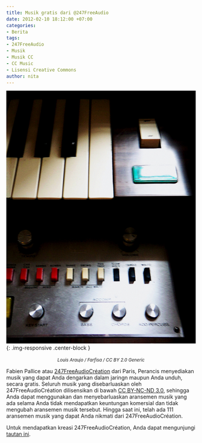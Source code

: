 ```yaml
---
title: Musik gratis dari @247FreeAudio
date: 2012-02-10 18:12:00 +07:00
categories:
- Berita
tags:
- 247FreeAudio
- Musik
- Musik CC
- CC Music
- Lisensi Creative Commons
author: nita
---
```


![Farfisa._Made_in_Italy_(452690701).jpg](/uploads/Farfisa._Made_in_Italy_(452690701).jpg){: .img-responsive .center-block }<center><small><i>Louis Araujo / Farfisa / CC BY 2.0 Generic</i></small></center>

Fabien Pallice atau [247FreeAudioCréation](https://twitter.com/#!/247FreeAudio ) dari Paris, Perancis menyediakan musik yang dapat Anda dengarkan dalam jaringn maupun Anda unduh, secara gratis. Seluruh musik yang disebarluaskan oleh 247FreeAudioCréation dilisensikan di bawah [CC BY-NC-ND 3.0](http://wiki.creativecommons.org/Licenses/by-nc-nd/3.0LegalText_(Indonesian)), sehingga Anda dapat menggunakan dan menyebarluaskan aransemen musik yang ada selama Anda tidak mendapatkan keuntungan komersial dan tidak mengubah aransemen musik tersebut. Hingga saat ini, telah ada 111 aransemen musik yang dapat Anda nikmati dari 247FreeAudioCréation.



Untuk mendapatkan kreasi 247FreeAudioCréation, Anda dapat mengunjungi [tautan ini](http://wiki.creativecommons.org/Licenses/by-nc-nd/3.0LegalText_(Indonesian)).
